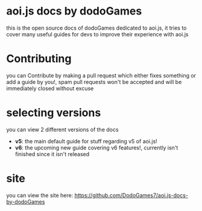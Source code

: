 # aoi.js docs by dodoGames
this is the open source docs of dodoGames dedicated to aoi.js, it tries to cover many useful guides for devs to improve their experience with aoi.js

# Contributing
you can Contribute by making a pull request which either fixes something or add a guide by you!, spam pull requests won't be accepted and will be immediately closed without excuse

# selecting versions
you can view 2 different versions of the docs
* **v5**: the main default guide for stuff regarding v5 of aoi.js!
* **v6**: the upcoming new guide covering v6 features!, currently isn't finished since it isn't released

# site
you can view the site here: https://github.com/DodoGames7/aoi.js-docs-by-dodoGames
